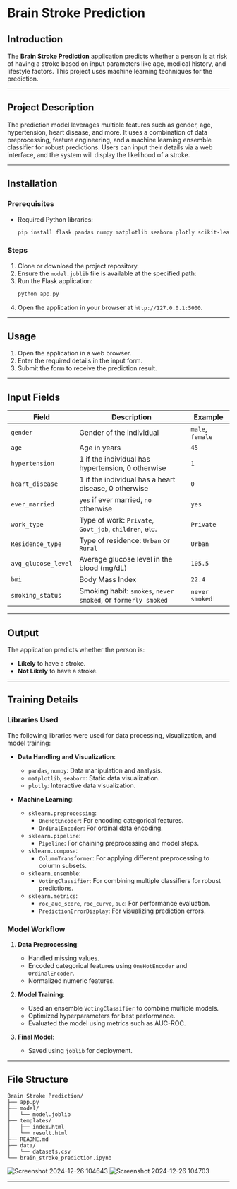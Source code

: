
# Brain Stroke Prediction

## Introduction
The **Brain Stroke Prediction** application predicts whether a person is at risk of having a stroke based on input parameters like age, medical history, and lifestyle factors. This project uses machine learning techniques for the prediction.

---

## Project Description
The prediction model leverages multiple features such as gender, age, hypertension, heart disease, and more. It uses a combination of data preprocessing, feature engineering, and a machine learning ensemble classifier for robust predictions. Users can input their details via a web interface, and the system will display the likelihood of a stroke.

---

## Installation

### Prerequisites
- Required Python libraries:
  ```bash
  pip install flask pandas numpy matplotlib seaborn plotly scikit-learn joblib
  ```

### Steps
1. Clone or download the project repository.
2. Ensure the `model.joblib` file is available at the specified path:
3. Run the Flask application:
   ```bash
   python app.py
   ```
4. Open the application in your browser at `http://127.0.0.1:5000`.

---

## Usage
1. Open the application in a web browser.
2. Enter the required details in the input form.
3. Submit the form to receive the prediction result.

---

## Input Fields
| **Field**              | **Description**                                            | **Example**            |
|-------------------------|------------------------------------------------------------|------------------------|
| `gender`               | Gender of the individual                                   | `male`, `female`       |
| `age`                  | Age in years                                              | `45`                  |
| `hypertension`         | 1 if the individual has hypertension, 0 otherwise         | `1`                   |
| `heart_disease`        | 1 if the individual has a heart disease, 0 otherwise      | `0`                   |
| `ever_married`         | `yes` if ever married, `no` otherwise                     | `yes`                 |
| `work_type`            | Type of work: `Private`, `Govt_job`, `children`, etc.     | `Private`             |
| `Residence_type`       | Type of residence: `Urban` or `Rural`                     | `Urban`               |
| `avg_glucose_level`    | Average glucose level in the blood (mg/dL)                | `105.5`               |
| `bmi`                  | Body Mass Index                                           | `22.4`                |
| `smoking_status`       | Smoking habit: `smokes`, `never smoked`, or `formerly smoked` | `never smoked`      |

---

## Output
The application predicts whether the person is:
- **Likely** to have a stroke.
- **Not Likely** to have a stroke.

---

## Training Details

### Libraries Used
The following libraries were used for data processing, visualization, and model training:
- **Data Handling and Visualization**:
  - `pandas`, `numpy`: Data manipulation and analysis.
  - `matplotlib`, `seaborn`: Static data visualization.
  - `plotly`: Interactive data visualization.

- **Machine Learning**:
  - `sklearn.preprocessing`:
    - `OneHotEncoder`: For encoding categorical features.
    - `OrdinalEncoder`: For ordinal data encoding.
  - `sklearn.pipeline`:
    - `Pipeline`: For chaining preprocessing and model steps.
  - `sklearn.compose`:
    - `ColumnTransformer`: For applying different preprocessing to column subsets.
  - `sklearn.ensemble`:
    - `VotingClassifier`: For combining multiple classifiers for robust predictions.
  - `sklearn.metrics`:
    - `roc_auc_score`, `roc_curve`, `auc`: For performance evaluation.
    - `PredictionErrorDisplay`: For visualizing prediction errors.

### Model Workflow
1. **Data Preprocessing**:
   - Handled missing values.
   - Encoded categorical features using `OneHotEncoder` and `OrdinalEncoder`.
   - Normalized numeric features.

2. **Model Training**:
   - Used an ensemble `VotingClassifier` to combine multiple models.
   - Optimized hyperparameters for best performance.
   - Evaluated the model using metrics such as AUC-ROC.

3. **Final Model**:
   - Saved using `joblib` for deployment.

---

## File Structure
```
Brain Stroke Prediction/
├── app.py                
├── model/
│   └── model.joblib      
├── templates/
│   ├── index.html        
│   └── result.html       
├── README.md             
├── data/
│   └── datasets.csv      
└── brain_stroke_prediction.ipynb  
```
![Screenshot 2024-12-26 104643](https://github.com/user-attachments/assets/31b09b10-3771-413d-a234-05412a37aec3)
![Screenshot 2024-12-26 104703](https://github.com/user-attachments/assets/e5359e0f-e43f-43d2-83a9-76a9e0062a90)


---

